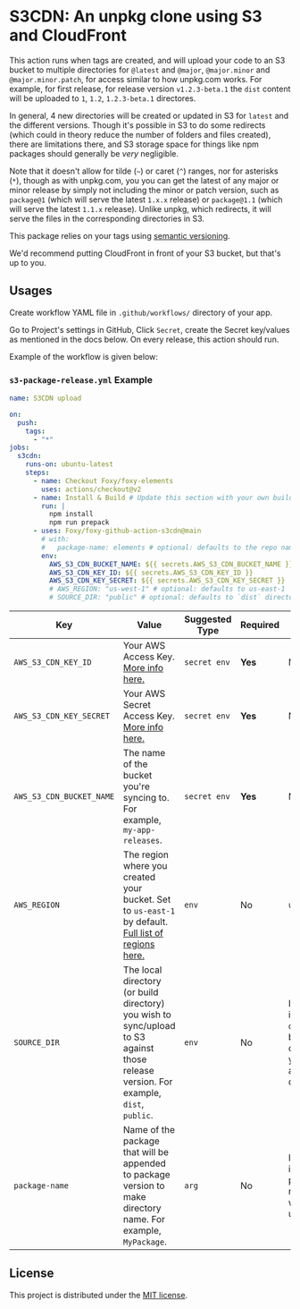 # S3CDN: An unpkg clone using S3 and CloudFront

This action runs when tags are created, and will upload your code to an S3 bucket to multiple directories for `@latest` and `@major`, `@major.minor` and `@major.minor.patch`, for access similar to how unpkg.com works. For example, for first release, for release version `v1.2.3-beta.1` the `dist` content will be uploaded to `1`, `1.2`, `1.2.3-beta.1` directores.

In general, 4 new directories will be created or updated in S3 for `latest` and the different versions. Though it's possible in S3 to do some redirects (which could in theory reduce the number of folders and files created), there are limitations there, and S3 storage space for things like npm packages should generally be _very_ negligible.

Note that it doesn't allow for tilde (`~`) or caret (`^`) ranges, nor for asterisks (`*`), though as with unpkg.com, you you can get the latest of any major or minor release by simply not including the minor or patch version, such as `package@1` (which will serve the latest `1.x.x` release) or `package@1.1` (which will serve the latest `1.1.x` release). Unlike unpkg, which redirects, it will serve the files in the corresponding directories in S3.

This package relies on your tags using [semantic versioning](https://semver.org/).

We'd recommend putting CloudFront in front of your S3 bucket, but that's up to you.

## Usages

Create workflow YAML file in `.github/workflows/` directory of your app.

Go to Project's settings in GitHub, Click `Secret`, create the Secret key/values as mentioned in the docs below. On every release, this action should run.

Example of the workflow is given below:

### `s3-package-release.yml` Example

```yaml
name: S3CDN upload

on:
  push:
    tags:
      - "*"
jobs:
  s3cdn:
    runs-on: ubuntu-latest
    steps:
      - name: Checkout Foxy/foxy-elements
        uses: actions/checkout@v2
      - name: Install & Build # Update this section with your own build commands
        run: |
          npm install
          npm run prepack
      - uses: Foxy/foxy-github-action-s3cdn@main
        # with:
        #   package-name: elements # optional: defaults to the repo name
        env:
          AWS_S3_CDN_BUCKET_NAME: ${{ secrets.AWS_S3_CDN_BUCKET_NAME }}
          AWS_S3_CDN_KEY_ID: ${{ secrets.AWS_S3_CDN_KEY_ID }}
          AWS_S3_CDN_KEY_SECRET: ${{ secrets.AWS_S3_CDN_KEY_SECRET }}
          # AWS_REGION: "us-west-1" # optional: defaults to us-east-1
          # SOURCE_DIR: "public" # optional: defaults to `dist` directory
```

| Key                     | Value                                                                                                                                                                                                                       | Suggested Type | Required | Default                                                                  |
| ----------------------- | --------------------------------------------------------------------------------------------------------------------------------------------------------------------------------------------------------------------------- | -------------- | -------- | ------------------------------------------------------------------------ |
| `AWS_S3_CDN_KEY_ID`     | Your AWS Access Key. [More info here.](https://docs.aws.amazon.com/general/latest/gr/managing-aws-access-keys.html)                                                                                                         | `secret env`   | **Yes**  | N/A                                                                      |
| `AWS_S3_CDN_KEY_SECRET` | Your AWS Secret Access Key. [More info here.](https://docs.aws.amazon.com/general/latest/gr/managing-aws-access-keys.html)                                                                                                  | `secret env`   | **Yes**  | N/A                                                                      |
| `AWS_S3_CDN_BUCKET_NAME`         | The name of the bucket you're syncing to. For example, `my-app-releases`.                                                                                                                                                   | `secret env`   | **Yes**  | N/A                                                                      |
| `AWS_REGION`            | The region where you created your bucket. Set to `us-east-1` by default. [Full list of regions here.](https://docs.aws.amazon.com/AWSEC2/latest/UserGuide/using-regions-availability-zones.html#concepts-available-regions) | `env`          | No       | `us-east-1`                                                              |
| `SOURCE_DIR`            | The local directory (or build directory) you wish to sync/upload to S3 against those release version. For example, `dist`, `public`.                                                                                        | `env`          | No       | If nothing is passed, `dist` will be considered your app/build directory |
| `package-name`            | Name of the package that will be appended to package version to make directory name. For example, `MyPackage`.                                                                                        | `arg`          | No       | If nothing is passed, project's repo name will be used |

## License

This project is distributed under the [MIT license](LICENSE.md).
